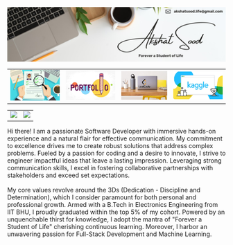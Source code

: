 <table>
    <tr>
        <a href="https://linktr.ee/akshatsood.life">
            <img src="./assets/asood-life-profile-banner.jpg"> 
        </a>
    </tr>
    <tr>
        <td>
            <a href="https://asood-life.github.io/asood-life/RESUME.pdf">
                <img src="./assets/resume-thumbnail.jpg">
            </a>
        </td>
        <td>
            <a href="https://asood-life.github.io/portfolio-website">
                <img src="./assets/portfolio-website-thumbnail.jpg">
            </a>
        </td>
        <td>
            <a href="https://leetcode.com/u/asood_life">
                <img src="./assets/leetcode-thumbnail.jpg">
            </a>
        </td>
        <td>
            <a href="https://www.kaggle.com/akshatsoodlife">
                <img src="./assets/kaggle-thumbnail.jpg">
            </a>
        </td>
    </tr>
</table>

<table>
    <tr>
        <td>
            <img src="https://github-readme-stats.vercel.app/api?username=asood-life&show_icons=true&rank_icon=github&hide_title=true&ring_color=000000&hide=contribs">
        </td>
        <td>
            <img src="https://github-readme-stats.vercel.app/api/top-langs/?username=asood-life&layout=donut&hide_title=true">
        </td>
    </tr>
</table>

<table>
    <tr>
        <div>
            Hi there! I am a passionate Software Developer with immersive hands-on experience and a natural flair for effective communication. My commitment to excellence drives me to create robust solutions that address complex problems. Fueled by a passion for coding and a desire to innovate, I strive to engineer impactful ideas that leave a lasting impression. Leveraging strong communication skills, I excel in fostering collaborative partnerships with stakeholders and exceed set expectations.
            <br><br>
            My core values revolve around the 3Ds (Dedication - Discipline and Determination), which I consider paramount for both personal and professional growth. Armed with a B.Tech in Electronics Engineering from IIT BHU, I proudly graduated within the top 5% of my cohort. Powered by an unquenchable thirst for knowledge, I adopt the mantra of "Forever a Student of Life" cherishing continuous learning. Moreover, I harbor an unwavering passion for Full-Stack Development and Machine Learning.
        </div>
    </tr>
</table>
